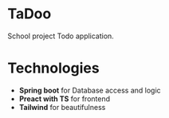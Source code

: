 # TaDoo
School project Todo application.

# Technologies
- **Spring boot** for Database access and logic
- **Preact with TS** for frontend
- **Tailwind** for beautifulness
